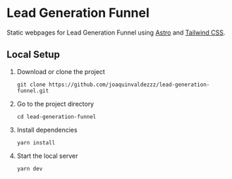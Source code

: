 # Lead Generation Funnel

Static webpages for Lead Generation Funnel using [Astro](https://astro.build/) and [Tailwind CSS](https://tailwindcss.com/).

## Local Setup

1. Download or clone the project

   ```
   git clone https://github.com/joaquinvaldezzz/lead-generation-funnel.git
   ```

2. Go to the project directory

   ```
   cd lead-generation-funnel
   ```

3. Install dependencies

   ```
   yarn install
   ```

4. Start the local server

   ```
   yarn dev
   ```

